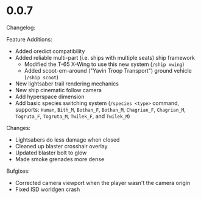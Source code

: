 # 0.0.7
Changelog:

Feature Additions:
* Added oredict compatibility
* Added reliable multi-part (i.e. ships with multiple seats) ship framework
    * Modified the T-65 X-Wing to use this new system (`/ship xwing`)
    * Added scoot-em-around ("Yavin Troop Transport") ground vehicle (`/ship scoot`)
* New lightsaber trail rendering mechanics
* New ship cinematic follow camera
* Add hyperspace dimension
* Add basic species switching system (`/species <type>` command, supports: `Human`, `Bith_M`, `Bothan_F`, `Bothan_M`, `Chagrian_F`, `Chagrian_M`, `Togruta_F`, `Togruta_M`, `Twilek_F`, and `Twilek_M`)

Changes:
* Lightsabers do less damage when closed
* Cleaned up blaster crosshair overlay
* Updated blaster bolt to glow
* Made smoke grenades more dense

Bufgixes:
* Corrected camera viewport when the player wasn't the camera origin
* Fixed ISD worldgen crash